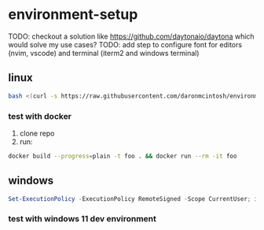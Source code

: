 # environment-setup

TODO: checkout a solution like https://github.com/daytonaio/daytona which would solve my use cases?
TODO: add step to configure font for editors (nvim, vscode) and terminal (iterm2 and windows terminal)

## linux

```sh
bash <(curl -s https://raw.githubusercontent.com/daronmcintosh/environment-setup/main/linux-setup.sh)
```

### test with docker

1. clone repo
2. run:

```sh
docker build --progress=plain -t foo . && docker run --rm -it foo
```

## windows

```ps1
Set-ExecutionPolicy -ExecutionPolicy RemoteSigned -Scope CurrentUser; iex ((New-Object System.Net.WebClient).DownloadString('https://raw.githubusercontent.com/daronmcintosh/environment-setup/main/windows-setup.ps1'))
```

### test with windows 11 dev environment
